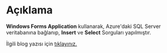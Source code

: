 <h1> Açıklama </h1>
<p> <b>Windows Forms Application</b> kullanarak, Azure'daki SQL Server veritabanına bağlanıp, 
<b>Insert</b> ve <b>Select</b> Sorguları yapılmıştır.

<p> İlgili blog yazısı için <a href="http://kodfest.com" target="_blank">tıklayınız.</a>
